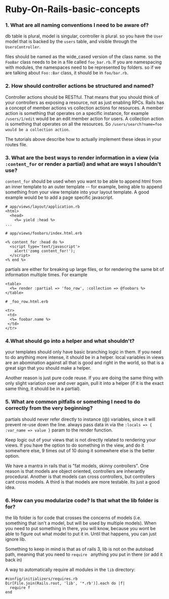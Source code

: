 # Ruby-On-Rails-basic-concepts
### 1. What are all naming conventions I need to be aware of?

db table is plural, model is singular, controller is plural. so you have the ```User``` model that is backed by the ```users``` table, and visible through the ```UsersController```.

files should be named as the wide_cased version of the class name. so the ```FooBar``` class needs to be in a file called ```foo_bar.rb```. If you are namespacing with modules, the namespaces need to be represented by folders. so if we are talking about ```Foo::Bar``` class, it should be in ```foo/bar.rb```.

### 2. How should controller actions be structured and named?

Controller actions should be RESTful. That means that you should think of your controllers as exposing a resource, not as just enabling RPCs. Rails has a concept of member actions vs collection actions for resources. A member action is something that operates on a specific instance, for example ```/users/1/edit``` would be an edit member action for users. A collection action is something that operates on all the resources. So ```/users/search?name=foo would be a collection action```.

The tutorials above describe how to actually implement these ideas in your routes file.

### 3. What are the best ways to render information in a view (via ```:content_for``` or render a partial) and what are ways I shouldn't use?

```content_for``` should be used when you want to be able to append html from an inner template to an outer template -- for example, being able to append something from your view template into your layout template. A good example would be to add a page specific javascript.

```
# app/views/layout/application.rb
<html>
  <head>
    <%= yield :head %>
...

# app/views/foobars/index.html.erb

<% content_for :head do %>
  <script type='text/javascript'>
    alert('zomg content_for!');
  </script>
<% end %>
```
partials are either for breaking up large files, or for rendering the same bit of information multiple times. For example

```
<table>
  <%= render :partial => 'foo_row', :collection => @foobars %>
</table>

# _foo_row.html.erb

<tr>
 <td>
  <%= foobar.name %>
 </td>
</tr>
```

### 4.What should go into a helper and what shouldn't?

your templates should only have basic branching logic in them. If you need to do anything more intense, it should be in a helper. local variables in views are an abomination against all that is good and right in the world, so that is a great sign that you should make a helper.

Another reason is just pure code reuse. If you are doing the same thing with only slight variation over and over again, pull it into a helper (if it is the exact same thing, it should be in a partial).

### 5. What are common pitfalls or something I need to do correctly from the very beginning?

partials should never refer directly to instance (@) variables, since it will prevent re-use down the line. always pass data in via the ```:locals => { :var_name => value }``` param to the render function.

Keep logic out of your views that is not directly related to rendering your views. If you have the option to do something in the view, and do it somewhere else, 9 times out of 10 doing it somewhere else is the better option.

We have a mantra in rails that is "fat models, skinny controllers". One reason is that models are object oriented, controllers are inherantly procedural. Another is that models can cross controllers, but controllers cant cross models. A third is that models are more testable. Its just a good idea.

### 6. How can you modularize code? Is that what the lib folder is for?

the lib folder is for code that crosses the concerns of models (i.e. something that isn't a model, but will be used by multiple models). When you need to put something in there, you will know, because you wont be able to figure out what model to put it in. Until that happens, you can just ignore lib.

Something to keep in mind is that as of rails 3, lib is not on the autoload path, meaning that you need to ```require ``` anything you put in there (or add it back in)

A way to automatically require all modules in the ```lib``` directory:

```
#config/initializers/requires.rb
Dir[File.join(Rails.root, 'lib', '*.rb')].each do |f|
  require f
end
```
